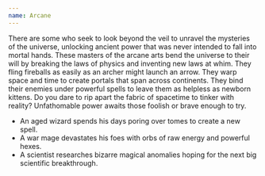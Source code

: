```yaml
---
name: Arcane
---
```


There are some who seek to look beyond the veil to unravel the mysteries of the universe, unlocking ancient power that was never intended to fall into mortal hands. These masters of the arcane arts bend the universe to their will by breaking the laws of physics and inventing new laws at whim. They fling fireballs as easily as an archer might launch an arrow. They warp space and time to create portals that span across continents. They bind their enemies under powerful spells to leave them as helpless as newborn kittens. Do you dare to rip apart the fabric of spacetime to tinker with reality? Unfathomable power awaits those foolish or brave enough to try.
 
* An aged wizard spends his days poring over tomes to create a new spell.
* A war mage devastates his foes with orbs of raw energy and powerful hexes.
* A scientist researches bizarre magical anomalies hoping for the next big scientific breakthrough.